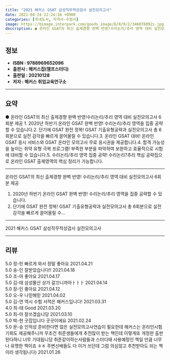 ```yaml
---
title: "2021 해커스 GSAT 삼성직무적성검사 실전모의고사"
date: 2021-04-24 22:24:16 +0900
categories: [국내도서, 자격서-수험서]
image: https://bimage.interpark.com/goods_image/6/8/9/2/346076892s.jpg
description: ● 온라인 GSAT의 최신 출제경향 완벽 반영!수리논리/추리 영역 대비 실전모의고사 6회분 제공 1. 2020년 하반기 온라인 GSAT 완벽 반영! 수리논리/추리 영역을 집중 공략할 수 있습니다.2. 단기에 GSAT 완전 정복! GSAT 기출유형공략과 실전모의고사 총 6회분으로 실전
---
```


## **정보**

- **ISBN : 9788969652096**
- **출판사 : 해커스잡(챔프스터디)**
- **출판일 : 20210128**
- **저자 : 해커스 취업교육연구소**

------



## **요약**

●  온라인 GSAT의 최신 출제경향 완벽 반영!수리논리/추리 영역 대비 실전모의고사 6회분 제공 1. 2020년 하반기 온라인 GSAT 완벽 반영! 수리논리/추리 영역을 집중 공략할 수 있습니다.2. 단기에 GSAT 완전 정복! GSAT 기출유형공략과 실전모의고사 총 6회분으로 실전 감각을 빠르게 끌어올릴 수 있습니다.3. 온라인 GSAT 대비! 온라인 GSAT 응시 서비스와 GSAT 온라인 모의고사 무료 응시권을 제공합니다.4. 합격 가능성을 높이는 취약 유형 극복 프로그램! 부족한 부분을 파악하여 보완하고 효율적으로 시험에 대비할 수 있습니다.5. 수리논리/추리 영역 집중 공략! 수리논리?추리 핵심 공략집으로 온라인 GSAT 출제영역의 핵심 정리가 가능합니다.

------

온라인 GSAT의 최신 출제경향 완벽 반영!
수리논리/추리 영역 대비 실전모의고사 6회분 제공 

1. 2020년 하반기 온라인 GSAT 완벽 반영! 수리논리/추리 영역을 집중 공략할 수 있습니다.
2. 단기에 GSAT 완전 정복! GSAT 기출유형공략과 실전모의고사 총 6회분으로 실전 감각을 빠르게 끌어올릴 수... 

------


2021 해커스 GSAT 삼성직무적성검사 실전모의고사 

------


## **리뷰** 

5.0 정-민 빠르게 와서 정말 좋아요 2021.04.21 <br/>5.0 송-인 잘받았습니다!! 2021.04.18 <br/>5.0 조-아 좋아요 2021.04.17 <br/>5.0 김-태 삼성물산 상가 갈끄니까아ㅏㅏㅏ 2021.04.14 <br/>5.0 장-인 좋아요 2021.04.12 <br/>5.0 오-우 나믿해믿 2021.04.02 <br/>5.0 김-연 역시 수험 서적은 해커스입니다! 2021.03.31 <br/>4.0 최-태 Good 2021.03.20 <br/>5.0 최-아 잘쓰겠습니당 2021.03.10 <br/>5.0 박-현 굿잡입니다 굿굿이에요 2021.02.24 <br/>5.0 문-승 인적성 준비한다면 많은 실전모의고사연습이 필요한데 해커스는 온라인시험기회도 제공해주니까 무조건 취준생들에개 추전많이 받는 책인데 이렇게또 개정판 출판된다하니 너무 기대됩니당 취준같이하는사람들과 스터디때 사용예정인 책일 만큼 너무나 유명한 책이죠 ㅎㅎ 주변선배들도 다 이거 쓰던데 그럼 의심않고 추천받아도 되는 책이라 생각됩니다)     2021.01.26 <br/>